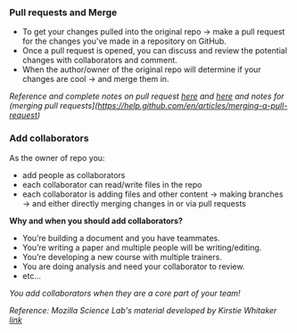 ### Pull requests and Merge

- To get your changes pulled into the original repo → make a pull request for the changes you’ve made in a repository on GitHub. 
- Once a pull request is opened, you can discuss and review the potential changes with collaborators and comment.
- When the author/owner of the original repo will determine if your changes are cool → and merge them in.

*Reference and complete notes on pull request [here](https://help.github.com/en/articles/about-pull-requests) and [here](https://help.github.com/en/articles/creating-a-pull-request) and notes for (merging pull requests](https://help.github.com/en/articles/merging-a-pull-request)*

### Add collaborators

As the owner of repo you:
- add people as collaborators 
- each collaborator can read/write files in the repo 
- each collaborator is adding files and other content → making branches → and either directly merging changes in or via pull requests

**Why and when you should add collaborators?**

- You’re building a document and you have teammates.
- You’re writing a paper and multiple people will be writing/editing.
- You’re developing a new course with multiple trainers.
- You are doing analysis and need your collaborator to review.
- etc...

*You add collaborators when they are a core part of your team!*


*Reference: Mozilla Science Lab's material developed by Kirstie Whitaker [link](https://docs.google.com/presentation/d/1VasZl8YsYMfhi1zYaYZ-kWykjp4T-ZqE5YrOImsC_Kg/edit#slide=id.g1568089626_2_0)*


